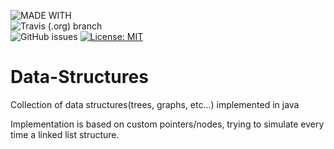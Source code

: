 ![MADE WITH](https://img.shields.io/static/v1.svg?labelColor=important&color=critical&label=MADE%20WITH&message=JAVA&logo=java&logoColor=black&style=for-the-badge&cacheSeconds=33600)  
![Travis (.org) branch](https://img.shields.io/travis/croxx219/Data-Structures/java-impl.svg?logo=travis&style=popout)  
![GitHub issues](https://img.shields.io/github/issues/croxx219/Data-Structures/Java.svg?style=popout&cacheSeconds=33600)
[![License: MIT](https://img.shields.io/badge/License-MIT-yellow.svg)](https://opensource.org/licenses/MIT&cacheSeconds=33600)
# Data-Structures
Collection of data structures(trees, graphs, etc...) implemented in java

Implementation is based on custom pointers/nodes, trying to simulate every time a linked list structure.